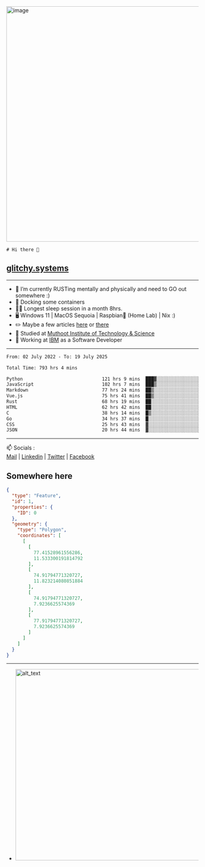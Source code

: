 <img width="1843" height="615" alt="image" src="https://github.com/user-attachments/assets/37f86ab4-585d-4761-a78c-e89840333af4" />


```
# Hi there 👋
```
## [glitchy.systems](https://glitchy.systems)
---

- 🌱 I’m currently RUSTing mentally and physically and need to GO out somewhere :)
- 🐋 Docking some containers
- 😶‍🌫️ Longest sleep session in a month 8hrs.
- 🖥️ Windows 11 | MacOS Sequoia | Raspbian🥧 (Home Lab) | Nix :)
- ✏️ Maybe a few articles [here](https://medium.com/@advaithnarayanan8) or [there](https://medium.com/@advaithnarayanan8)
- 📑 Studied at [Muthoot Institute of Technology & Science](https://mgmits.ac.in/)
- 🥼 Working at [IBM](https://ibm.com) as a Software Developer



---

<!--START_SECTION:waka-->

```txt
From: 02 July 2022 - To: 19 July 2025

Total Time: 793 hrs 4 mins

Python                             121 hrs 9 mins  ███▓░░░░░░░░░░░░░░░░░░░░░   15.28 %
JavaScript                         102 hrs 7 mins  ███▒░░░░░░░░░░░░░░░░░░░░░   12.88 %
Markdown                           77 hrs 24 mins  ██▒░░░░░░░░░░░░░░░░░░░░░░   09.76 %
Vue.js                             75 hrs 41 mins  ██▒░░░░░░░░░░░░░░░░░░░░░░   09.54 %
Rust                               68 hrs 19 mins  ██░░░░░░░░░░░░░░░░░░░░░░░   08.62 %
HTML                               62 hrs 42 mins  ██░░░░░░░░░░░░░░░░░░░░░░░   07.91 %
C                                  38 hrs 14 mins  █▒░░░░░░░░░░░░░░░░░░░░░░░   04.82 %
Go                                 34 hrs 37 mins  █░░░░░░░░░░░░░░░░░░░░░░░░   04.37 %
CSS                                25 hrs 43 mins  ▓░░░░░░░░░░░░░░░░░░░░░░░░   03.24 %
JSON                               20 hrs 44 mins  ▓░░░░░░░░░░░░░░░░░░░░░░░░   02.62 %
```

<!--END_SECTION:waka-->

---

📫 Socials :<br>
[Mail](mailto:advaith@glitchy.systems) | [Linkedin](https://www.linkedin.com/in/glitchy/) | [Twitter](https://twitter.com/advaithnarayan) | [Facebook](https://screenmessage.com/qinq)

## Somewhere here

```geojson
{
  "type": "Feature",
  "id": 1,
  "properties": {
    "ID": 0
  },
  "geometry": {
    "type": "Polygon",
    "coordinates": [
      [
        [
          77.41528961556286,
          11.533300191814792
        ],
        [
          74.91794771320727,
          11.823214080851884
        ],
        [
          74.91794771320727,
          7.9236625574369
        ],
        [
          77.91794771320727,
          7.9236625574369
        ]
      ]
    ]
  }
}
```


--- 
- [<img alt="alt_text" width="500px" src="https://valid.x86.fr/cache/banner/xv24bv-6.png" />](https://valid.x86.fr/xv24bv)


